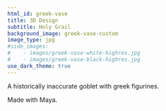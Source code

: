 ```yaml
---
html_id: greek-vase
title: 3D Design
subtitle: Holy Grail
background_image: greek-vase-custom
image_type: jpg
#side_images:
#    - images/greek-vase-white-highres.jpg
#    - images/greek-vase-black-highres.jpg
use_dark_theme: true
---
```


A historically inaccurate goblet with greek figurines.

Made with Maya.